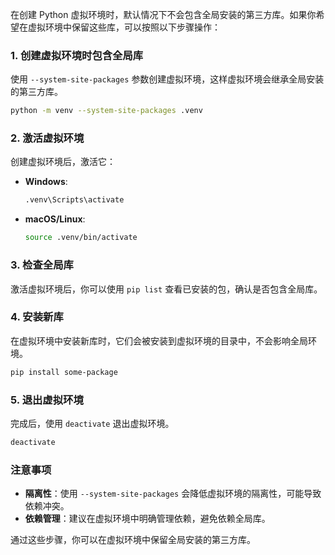 
在创建 Python 虚拟环境时，默认情况下不会包含全局安装的第三方库。如果你希望在虚拟环境中保留这些库，可以按照以下步骤操作：

### 1. 创建虚拟环境时包含全局库
使用 `--system-site-packages` 参数创建虚拟环境，这样虚拟环境会继承全局安装的第三方库。

```bash
python -m venv --system-site-packages .venv
```

### 2. 激活虚拟环境
创建虚拟环境后，激活它：

- **Windows**:
  ```bash
  .venv\Scripts\activate
  ```
- **macOS/Linux**:
  ```bash
  source .venv/bin/activate
  ```

### 3. 检查全局库
激活虚拟环境后，你可以使用 `pip list` 查看已安装的包，确认是否包含全局库。

### 4. 安装新库
在虚拟环境中安装新库时，它们会被安装到虚拟环境的目录中，不会影响全局环境。

```bash
pip install some-package
```

### 5. 退出虚拟环境
完成后，使用 `deactivate` 退出虚拟环境。

```bash
deactivate
```

### 注意事项
- **隔离性**：使用 `--system-site-packages` 会降低虚拟环境的隔离性，可能导致依赖冲突。
- **依赖管理**：建议在虚拟环境中明确管理依赖，避免依赖全局库。

通过这些步骤，你可以在虚拟环境中保留全局安装的第三方库。